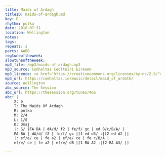 ```yaml
---
title: Maids of Ardagh
titleID: maids-of-ardagh.md
key: D
rhythm: polka
date: 2018-07-31
location: Wellington
notes:
tags:
repeats: 2
parts: AABB
regtuneoftheweek:
slowtuneoftheweek:
mp3_file: /mp3/maids-of-ardagh.mp3
mp3_source: Comhaltas Ceoltóirí Éireann
mp3_licence: <a href="https://creativecommons.org/licenses/by-nc/2.5/">CC-BY-NC-2.5</a>
mp3_url: https://comhaltas.ie/music/detail/maid_of_ardath/
source: Wellington
abc_source: The Session
abc_url: https://thesession.org/tunes/466
abc: |
    X: 6
    T: The Maids Of Ardagh
    R: polka
    M: 2/4
    L: 1/8
    K: Dmaj
    |: G/ |FA BA | dA/d/ f2 | fe/f/ gc | ed B/c/B/A/ |
    FA BA | dA/d/ f2 | fe/f/ gc |[1 ed d3/ :|[2 ed d2 ||
    |: ef/e/ ce | fe a2 | ef/e/ ce | fe c/B/A |
    ef/e/ ce | fe a2 | ef/e/ dB |[1 BA A2 :|[2 BA A3/ |]

---
```

